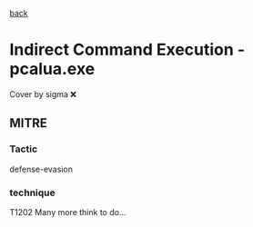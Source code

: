 [back](../index.md)
# Indirect Command Execution - pcalua.exe
Cover by sigma :x: 
## MITRE
### Tactic
defense-evasion
### technique
T1202
Many more think to do...